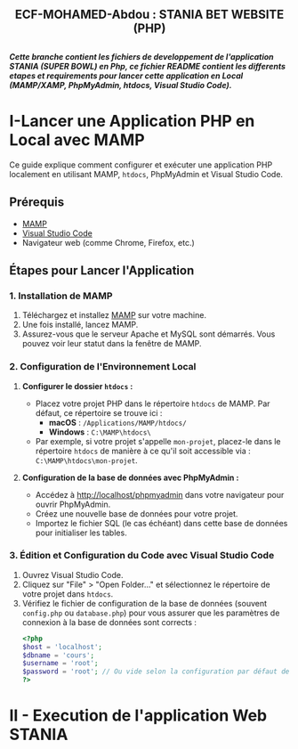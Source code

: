 <h2 align="center">ECF-MOHAMED-Abdou : STANIA BET WEBSITE (PHP)<h2>

<h5>Cette branche contient les fichiers de developpement de l'application STANIA (SUPER BOWL) en Php, ce fichier README contient les differents etapes et requirements pour lancer cette application en Local (MAMP/XAMP, PhpMyAdmin, htdocs, Visual Studio Code).</h5>

# I-Lancer une Application PHP en Local avec MAMP

Ce guide explique comment configurer et exécuter une application PHP localement en utilisant MAMP, `htdocs`, PhpMyAdmin et Visual Studio Code.

## Prérequis

- [MAMP](https://www.mamp.info/en/downloads/)
- [Visual Studio Code](https://code.visualstudio.com/Download)
- Navigateur web (comme Chrome, Firefox, etc.)

## Étapes pour Lancer l'Application

### 1. Installation de MAMP

1. Téléchargez et installez [MAMP](https://www.mamp.info/en/downloads/) sur votre machine.
2. Une fois installé, lancez MAMP.
3. Assurez-vous que le serveur Apache et MySQL sont démarrés. Vous pouvez voir leur statut dans la fenêtre de MAMP.

### 2. Configuration de l'Environnement Local

1. **Configurer le dossier `htdocs` :**
   - Placez votre projet PHP dans le répertoire `htdocs` de MAMP. Par défaut, ce répertoire se trouve ici :
     - **macOS** : `/Applications/MAMP/htdocs/`
     - **Windows** : `C:\MAMP\htdocs\`
   - Par exemple, si votre projet s'appelle `mon-projet`, placez-le dans le répertoire `htdocs` de manière à ce qu'il soit accessible via : `C:\MAMP\htdocs\mon-projet`.

2. **Configuration de la base de données avec PhpMyAdmin :**
   - Accédez à [http://localhost/phpmyadmin](http://localhost/phpmyadmin) dans votre navigateur pour ouvrir PhpMyAdmin.
   - Créez une nouvelle base de données pour votre projet.
   - Importez le fichier SQL (le cas échéant) dans cette base de données pour initialiser les tables.

### 3. Édition et Configuration du Code avec Visual Studio Code

1. Ouvrez Visual Studio Code.
2. Cliquez sur "File" > "Open Folder..." et sélectionnez le répertoire de votre projet dans `htdocs`.
3. Vérifiez le fichier de configuration de la base de données (souvent `config.php` ou `database.php`) pour vous assurer que les paramètres de connexion à la base de données sont corrects :
   ```php
   <?php
   $host = 'localhost';
   $dbname = 'cours';
   $username = 'root';
   $password = 'root'; // Ou vide selon la configuration par défaut de MAMP
   ?>

 # II - Execution de l'application Web STANIA

 
